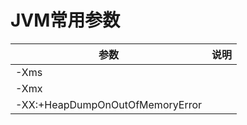 # JVM常用参数

| 参数 | 说明 |
| ---- | ---- |
| -Xms |  |
| -Xmx |  |
| -XX:+HeapDumpOnOutOfMemoryError |  |
